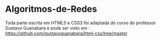 # Algoritmos-de-Redes

Toda parte escrita em HTML5 e CSS3 foi adaptada do curso do professor Gustavo Guanabara e pode ser visto em :
https://github.com/gustavoguanabara/html-css/tree/master
